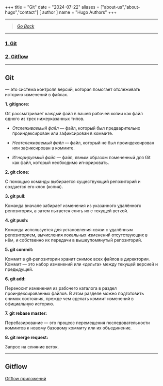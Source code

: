 +++
title = "Git"
date = "2024-07-22"
aliases = ["about-us","about-hugo","contact"]
[ author ]
  name = "Hugo Authors"
+++

---
>[*Go Back*](http://localhost:1313/base/)
---

### [1. Git](#git)

### [2. Gitflow](#gitflow)

---

## Git 

— это система контроля версий, которая помогает отслеживать историю изменений в файлах. 

**1. gitignore:**
  
Git рассматривает каждый файл в вашей рабочей копии как файл одного из трех нижеуказанных типов.

- *Отслеживаемый файл* — файл, который был предварительно проиндексирован или зафиксирован в коммите.

- *Неотслеживаемый файл* — файл, который не был проиндексирован или зафиксирован в коммите.

- *Игнорируемый файл* — файл, явным образом помеченный для Git как файл, который необходимо игнорировать. 


**2. git clone:**

С помощью команды выбирается существующий репозиторий и создается его клон (копия).

**3. git pull:**

Команда вначале забирает изменения из указанного удалённого репозитория, а затем пытается слить их с текущей веткой.

**4. git push:**

Команда используется для установления связи с удалённым репозиторием, вычисления локальных изменений отсутствующих в нём, и собственно их передачи в вышеупомянутый репозиторий. 

**5. git commit:**

Коммит в git-репозитории хранит снимок всех файлов в директории. Коммит — это набор изменений или «дельта» между текущей версией и предыдущей.

**6. git add:**

Переносит изменения из рабочего каталога в раздел проиндексированных файлов. В этом разделе можно подготовить снимок состояния, прежде чем сделать коммит изменений в официальную историю.

**7. git rebase master:**

Перебазирование — это процесс перемещения последовательности коммитов к новому базовому коммиту или их объединение.

**8. git merge request:**

Запрос на слияние веток. 

---

## Gitflow

[Gitflow приложений](https://confluence.rlf-tech.com/pages/viewpage.action?pageId=124754853#Gitflow%D0%BF%D1%80%D0%B8%D0%BB%D0%BE%D0%B6%D0%B5%D0%BD%D0%B8%D0%B9-%D1%80%D0%B0%D0%B7%D1%80%D0%B0%D0%B1%D0%BE%D1%82%D0%BA%D0%B0)